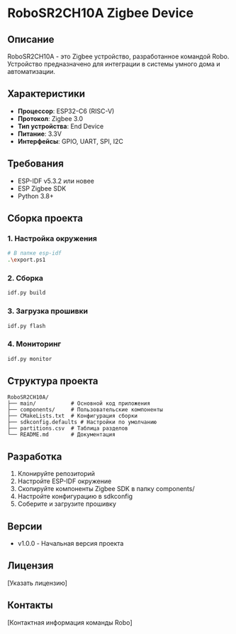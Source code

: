 # RoboSR2CH10A Zigbee Device

## Описание
RoboSR2CH10A - это Zigbee устройство, разработанное командой Robo. Устройство предназначено для интеграции в системы умного дома и автоматизации.

## Характеристики
- **Процессор**: ESP32-C6 (RISC-V)
- **Протокол**: Zigbee 3.0
- **Тип устройства**: End Device
- **Питание**: 3.3V
- **Интерфейсы**: GPIO, UART, SPI, I2C

## Требования
- ESP-IDF v5.3.2 или новее
- ESP Zigbee SDK
- Python 3.8+

## Сборка проекта

### 1. Настройка окружения
```bash
# В папке esp-idf
.\export.ps1
```

### 2. Сборка
```bash
idf.py build
```

### 3. Загрузка прошивки
```bash
idf.py flash
```

### 4. Мониторинг
```bash
idf.py monitor
```

## Структура проекта
```
RoboSR2CH10A/
├── main/           # Основной код приложения
├── components/     # Пользовательские компоненты
├── CMakeLists.txt  # Конфигурация сборки
├── sdkconfig.defaults # Настройки по умолчанию
├── partitions.csv  # Таблица разделов
└── README.md       # Документация
```

## Разработка
1. Клонируйте репозиторий
2. Настройте ESP-IDF окружение
3. Скопируйте компоненты Zigbee SDK в папку components/
4. Настройте конфигурацию в sdkconfig
5. Соберите и загрузите прошивку

## Версии
- v1.0.0 - Начальная версия проекта

## Лицензия
[Указать лицензию]

## Контакты
[Контактная информация команды Robo]
